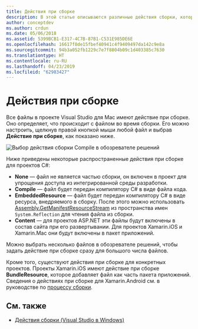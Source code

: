 ```yaml
---
title: Действия при сборке
description: В этой статье описываются различные действия сборки, которые могут использоваться для проектов C#
author: conceptdev
ms.author: crdun
ms.date: 05/06/2018
ms.assetid: 5399BCB1-E317-4C7B-87B1-C531E985DE6E
ms.openlocfilehash: 16617f8de15fbef40941c4f9409497da142c9e8a
ms.sourcegitcommit: 94b3a052fb1229c7e7f8804b09c1d403385c7630
ms.translationtype: HT
ms.contentlocale: ru-RU
ms.lasthandoff: 04/23/2019
ms.locfileid: "62983427"
---
```

# <a name="build-actions"></a>Действия при сборке

Все файлы в проекте Visual Studio для Mac имеют действие при сборке. Оно определяет, что происходит с файлом во время сборки. Его можно настроить, щелкнув правой кнопкой мыши любой файл и выбрав **Действие при сборке**, как показано ниже.

![Выбор действия сборки Compile в обозревателе решений](media/projects-and-solutions-image1.png)

Ниже приведены некоторые распространенные действия при сборке для проектов C#:

* **None** — файл не является частью сборки, он включен в проект для упрощения доступа из интегрированной среды разработки.
* **Compile** — файл будет передан компилятору C# в виде файла кода.
* **EmbeddedResource** — файл будет передан компилятору C# в виде ресурса, внедряемого в сборку. После этого можно использовать [Assembly.GetManifestResourceStream](https://docs.microsoft.com/dotnet/api/system.reflection.assembly.getmanifestresourcestream) из пространства имен `System.Reflection` для чтения файла из сборки.
* **Content** — для проектов ASP.NET эти файлы будут включены в состав сайта при его развертывании. Для проектов Xamarin.iOS и Xamarin.Mac они будут включены в пакет приложений.

Можно выбрать несколько файлов в обозревателе решений, чтобы задать действие при сборке сразу для большого числа файлов.

Кроме того, существуют действия при сборке для конкретных проектов. Проекты Xamarin.iOS имеют действие при сборке **BundleResource**, которое добавляет файл как часть пакета приложений. Сведения о действиях при сборке для Xamarin.Android см. в руководстве по [процессу сборки](/xamarin/android/deploy-test/building-apps/build-process#Build_Actions).

## <a name="see-also"></a>См. также

- [Действия сборки (Visual Studio в Windows)](/visualstudio/ide/build-actions)